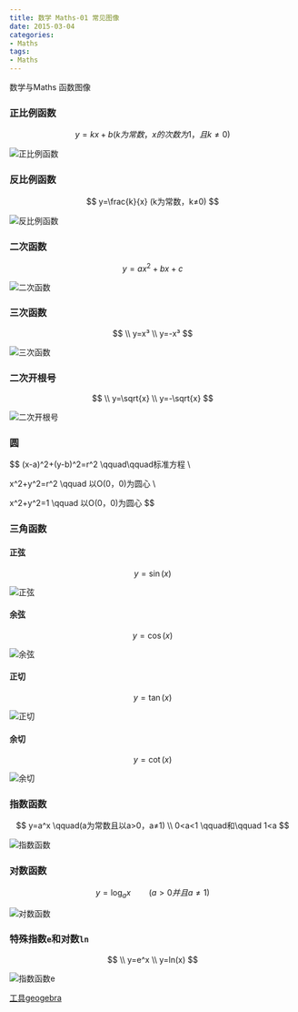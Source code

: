 ```yaml
---
title: 数学 Maths-01 常见图像
date: 2015-03-04
categories: 
- Maths
tags:
- Maths
---
```


数学与Maths
函数图像

<!-- more -->

### 正比例函数

$$
y=kx+b  (k为常数，x的次数为1，且k≠0)
$$

![正比例函数](/img/other/math/01.png)

### 反比例函数

$$
y=\frac{k}{x}  (k为常数，k≠0)
$$

![反比例函数](/img/other/math/02.png)

### 二次函数

$$
y=ax^2+bx+c
$$

![二次函数](/img/other/math/03.png)

### 三次函数

$$
\\ y=x³
\\ y=-x³
$$

![三次函数](/img/other/math/04.png)

### 二次开根号

$$
\\ y=\sqrt{x}
\\ y=-\sqrt{x}
$$

![二次开根号](/img/other/math/05.png)

### 圆

$$
(x-a)^2+(y-b)^2=r^2  \qquad\qquad标准方程 \\

x^2+y^2=r^2 \qquad 以O(0，0)为圆心 \\

x^2+y^2=1 \qquad 以O(0，0)为圆心
$$

### 三角函数

#### 正弦

$$
y=\sin(x)
$$

![正弦](/img/other/math/06.png)

#### 余弦

$$
y=\cos(x)
$$

![余弦](/img/other/math/07.png)

#### 正切

$$
y=\tan(x)
$$

![正切](/img/other/math/08.png)

#### 余切

$$
y=\cot(x)
$$

![余切](/img/other/math/09.png)

### 指数函数

$$
y=a^x  \qquad(a为常数且以a>0，a≠1)
\\ 0<a<1 \qquad和\qquad  1<a
$$

![指数函数](/img/other/math/10.png)

### 对数函数

$$
y=\log _{a}x   \qquad(a>0并且a≠1)
$$

![对数函数](/img/other/math/11.png)

### 特殊指数`e`和对数`ln`

$$
\\ y=e^x 
\\ y=ln(x)
$$

![指数函数e](/img/other/math/12.png)



[工具geogebra](https://www.geogebra.org/)






